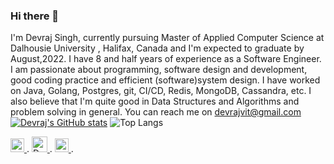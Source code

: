 ### Hi there 👋

I'm Devraj Singh, currently pursuing Master of Applied Computer Science at Dalhousie University , Halifax, Canada and I'm expected to graduate by August,2022. I have 8 and half years of experience as a Software Engineer. I am passionate about programming, software design and development, good coding practice and efficient (software)system design. I have worked on Java, Golang, Postgres, git, CI/CD, Redis, MongoDB, Cassandra, etc. I also believe that I'm quite good in Data Structures and Algorithms and problem solving in general. 
You can reach me on devrajvit@gmail.com
[![Devraj's GitHub stats](https://github-readme-stats.vercel.app/api?username=devgit072)](https://github.com/anuraghazra/github-readme-stats)
![Top Langs](https://github-readme-stats.vercel.app/api/top-langs/?username=devgit072&langs_count=8&layout=compact)

<a href="https://www.linkedin.com/in/devraj-singh-3407a236/">
  <img alt="Devraj's Linkdein" width="22px" src="https://cdn-icons-png.flaticon.com/512/174/174857.png" />
</a>.  
<a href="https://devrajcoder.medium.com/">
  <img alt="Devraj's Medium" width="25px" src="https://cdn0.iconfinder.com/data/icons/social-media-2092/100/social-62-512.png" />
</a>.  
<a href="https://twitter.com/dev072">
  <img alt="Devraj's Twitter" width="22px" src="https://cdn-icons-png.flaticon.com/512/733/733579.png" />
</a>. 
